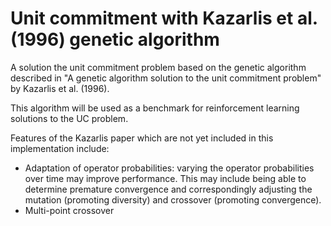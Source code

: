 # Unit commitment with Kazarlis et al. (1996) genetic algorithm

A solution the unit commitment problem based on the genetic algorithm described in "A genetic algorithm solution to the unit commitment problem" by Kazarlis et al. (1996). 

This algorithm will be used as a benchmark for reinforcement learning solutions to the UC problem.

Features of the Kazarlis paper which are not yet included in this implementation include: 

- Adaptation of operator probabilities: varying the operator probabilities over time may improve performance. This may include being able to determine premature convergence and correspondingly adjusting the mutation (promoting diversity) and crossover (promoting convergence). 
- Multi-point crossover
